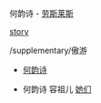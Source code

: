 
何韵诗 - [劳斯莱斯](https://www.youtube.com/watch?v=lYS8QJyIpf4)

[story](https://www.zhihu.com/question/31630773)



/supplementary/傲游
- [何韵诗](https://www.v2ex.com/t/348097)

- 何韵诗 容祖儿 [她们](https://www.zhihu.com/question/27199827)
